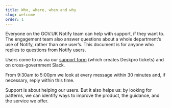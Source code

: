 ```yaml
---
title: Who, where, when and why
slug: welcome
order: 1
---
```


Everyone on the GOV.UK Notify team can help with support, if they want to. The engagement team also answer questions about a whole department’s use of Notify, rather than one user’s. This document is for anyone who replies to questions from Notify users.

Users come to us via our [support form](https://www.notifications.service.gov.uk/support) (which creates Deskpro tickets) and on cross-government Slack.

From 9:30am to 5:00pm we look at every message within 30 minutes and, if necessary, reply within this time.

Support is about helping our users. But it also helps us: by looking for patterns, we can identify ways to improve the product, the guidance, and the service we offer.

